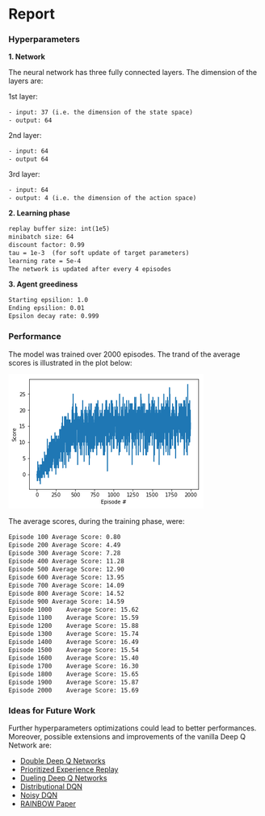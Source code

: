 # Report


### Hyperparameters

**1. Network**

The neural network has three fully connected layers. The dimension of the layers are:

  1st layer:
  
    - input: 37 (i.e. the dimension of the state space) 
    - output: 64
  
  2nd layer:
  
    - input: 64 
    - output 64
  
  3rd layer: 
  
    - input: 64 
    - output: 4 (i.e. the dimension of the action space)

**2. Learning phase** 

    replay buffer size: int(1e5) 
    minibatch size: 64       
    discount factor: 0.99      
    tau = 1e-3  (for soft update of target parameters)
    learning rate = 5e-4               
    The network is updated after every 4 episodes

**3. Agent greediness**

    Starting epsilion: 1.0
    Ending epsilion: 0.01
    Epsilon decay rate: 0.999

### Performance

The model was trained over 2000 episodes. The trand of the average scores is illustrated in the plot below:

![alt text](images/avg_scores.png)

The average scores, during the training phase, were:

    Episode 100	Average Score: 0.80
    Episode 200	Average Score: 4.49
    Episode 300	Average Score: 7.28
    Episode 400	Average Score: 11.28
    Episode 500	Average Score: 12.90
    Episode 600	Average Score: 13.95
    Episode 700	Average Score: 14.09
    Episode 800	Average Score: 14.52
    Episode 900	Average Score: 14.59
    Episode 1000	Average Score: 15.62
    Episode 1100	Average Score: 15.59
    Episode 1200	Average Score: 15.88
    Episode 1300	Average Score: 15.74
    Episode 1400	Average Score: 16.49
    Episode 1500	Average Score: 15.54
    Episode 1600	Average Score: 15.40
    Episode 1700	Average Score: 16.30
    Episode 1800	Average Score: 15.65
    Episode 1900	Average Score: 15.87
    Episode 2000	Average Score: 15.69

### Ideas for Future Work

Further hyperparameters optimizations could lead to better performances. Moreover, possible extensions and improvements of the vanilla Deep Q Network are:

- [Double Deep Q Networks](https://arxiv.org/pdf/1509.06461.pdf)
- [Prioritized Experience Replay](https://arxiv.org/pdf/1511.05952.pdf)
- [Dueling Deep Q Networks](https://arxiv.org/pdf/1511.06581.pdf)
- [Distributional DQN](https://arxiv.org/pdf/1707.06887.pdf)
- [Noisy DQN](https://arxiv.org/pdf/1706.10295.pdf)
- [RAINBOW Paper](https://arxiv.org/pdf/1710.02298.pdf)

